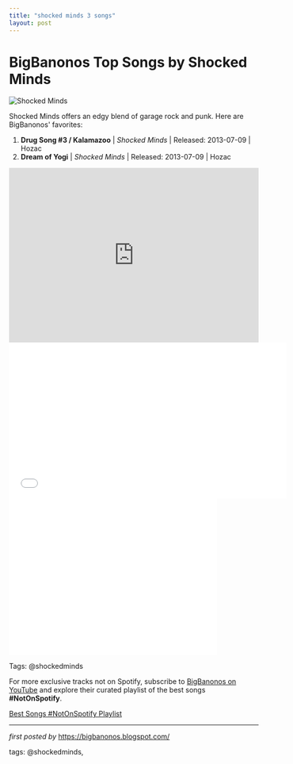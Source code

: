 ```yaml
---
title: "shocked minds 3 songs"
layout: post
---
```

<h1>BigBanonos Top Songs by Shocked Minds</h1> <img src="https://i0.wp.com/hozacrecords.com/wp-content/uploads/2022/10/Revelons-1979.jpg?fit=1024%2C680&ssl=1&resize=350%2C200" alt="Shocked Minds"> <p>Shocked Minds offers an edgy blend of garage rock and punk. Here are BigBanonos' favorites:</p> <ol> <li><strong>Drug Song #3 / Kalamazoo</strong> | <em>Shocked Minds</em> | Released: 2013-07-09 | Hozac</li> <li><strong>Dream of Yogi</strong> | <em>Shocked Minds</em> | Released: 2013-07-09 | Hozac</li>
</ol> <div> <iframe src="https://open.spotify.com/embed/playlist/0ONiEWFjgQI6zTFPnglIuW?utm_source=generator" width="100%" height="352" frameborder="0" allow="autoplay; clipboard-write; encrypted-media; fullscreen; picture-in-picture" loading="lazy"></iframe>
</div>
<iframe allowfullscreen="" frameborder="0" height="315" src="//www.youtube.com/embed/8zlkUAwr_kw?rel=0" width="560"></iframe><br />
<iframe allowfullscreen="" frameborder="0" height="315" src="//www.youtube.com/embed/Vn1cr-qZms8?rel=0" width="420"></iframe>
<!-- Tags -->
<p> Tags: @shockedminds
</p>


<!--Subscribe and Playlist Links-->
<div>
    <p>For more exclusive tracks not on Spotify, subscribe to <a href="https://www.youtube.com/@BigBanonos" target="_blank">BigBanonos on YouTube</a> and explore their curated playlist of the best songs <strong>#NotOnSpotify</strong>.</p>
    <p><a href="https://www.youtube.com/playlist?list=PLtuNtuTatqI0kFahUCbtbfenC_ET5O_tr" target="_blank">Best Songs #NotOnSpotify Playlist<br /></a></p></div>

<hr />

<p><em>first posted by</em> <a href="https://bigbanonos.blogspot.com/" rel="noopener" target="_new">https://bigbanonos.blogspot.com/</a></p>

<p>tags: @shockedminds,</p>
